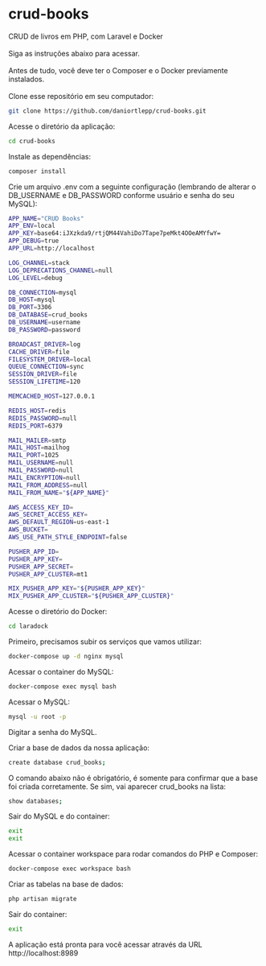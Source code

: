 # crud-books
CRUD de livros em PHP, com Laravel e Docker\
\
Siga as instruções abaixo para acessar.\
\
Antes de tudo, você deve ter o Composer e o Docker previamente instalados.\
\
Clone esse repositório em seu computador:
```sh
git clone https://github.com/daniortlepp/crud-books.git
```

Acesse o diretório da aplicação:
```sh
cd crud-books
```

Instale as dependências:
```sh
composer install
```

Crie um arquivo .env com a seguinte configuração (lembrando de alterar o DB_USERNAME e DB_PASSWORD conforme usuário e senha do seu MySQL):
```sh
APP_NAME="CRUD Books"
APP_ENV=local
APP_KEY=base64:iJXzkda9/rtjQM44VahiDo7Tape7peMkt4OOeAMYfwY=
APP_DEBUG=true
APP_URL=http://localhost

LOG_CHANNEL=stack
LOG_DEPRECATIONS_CHANNEL=null
LOG_LEVEL=debug

DB_CONNECTION=mysql
DB_HOST=mysql
DB_PORT=3306
DB_DATABASE=crud_books
DB_USERNAME=username
DB_PASSWORD=password

BROADCAST_DRIVER=log
CACHE_DRIVER=file
FILESYSTEM_DRIVER=local
QUEUE_CONNECTION=sync
SESSION_DRIVER=file
SESSION_LIFETIME=120

MEMCACHED_HOST=127.0.0.1

REDIS_HOST=redis
REDIS_PASSWORD=null
REDIS_PORT=6379

MAIL_MAILER=smtp
MAIL_HOST=mailhog
MAIL_PORT=1025
MAIL_USERNAME=null
MAIL_PASSWORD=null
MAIL_ENCRYPTION=null
MAIL_FROM_ADDRESS=null
MAIL_FROM_NAME="${APP_NAME}"

AWS_ACCESS_KEY_ID=
AWS_SECRET_ACCESS_KEY=
AWS_DEFAULT_REGION=us-east-1
AWS_BUCKET=
AWS_USE_PATH_STYLE_ENDPOINT=false

PUSHER_APP_ID=
PUSHER_APP_KEY=
PUSHER_APP_SECRET=
PUSHER_APP_CLUSTER=mt1

MIX_PUSHER_APP_KEY="${PUSHER_APP_KEY}"
MIX_PUSHER_APP_CLUSTER="${PUSHER_APP_CLUSTER}"

```

Acesse o diretório do Docker:
```sh
cd laradock
```

Primeiro, precisamos subir os serviços que vamos utilizar:
```sh
docker-compose up -d nginx mysql
```

Acessar o container do MySQL:
```sh
docker-compose exec mysql bash
```

Acessar o MySQL:
```sh
mysql -u root -p
```

Digitar a senha do MySQL.

Criar a base de dados da nossa aplicação:
```sh
create database crud_books;
```

O comando abaixo não é obrigatório, é somente para confirmar que a base foi criada corretamente. Se sim, vai aparecer crud_books na lista:
```sh
show databases;
```

Sair do MySQL e do container:
```sh
exit
exit
```

Acessar o container workspace para rodar comandos do PHP e Composer:
```sh
docker-compose exec workspace bash
```

Criar as tabelas na base de dados:
```sh
php artisan migrate
```

Sair do container:
```sh
exit
```

A aplicação está pronta para você acessar através da URL http://localhost:8989
